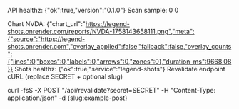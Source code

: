 API healthz:
{"ok":true,"version":"0.1.0"}
Scan sample:
0
0

Chart NVDA:
{"chart_url":"https://legend-shots.onrender.com/reports/NVDA-1758143658111.png","meta":{"source":"https://legend-shots.onrender.com","overlay_applied":false,"fallback":false,"overlay_counts":{"lines":0,"boxes":0,"labels":0,"arrows":0,"zones":0},"duration_ms":9668.08}}
Shots healthz:
{"ok":true,"service":"legend-shots"}
Revalidate endpoint cURL (replace SECRET + optional slug)

curl -fsS -X POST "/api/revalidate?secret=SECRET" 
 -H "Content-Type: application/json" 
 -d {slug:example-post}

